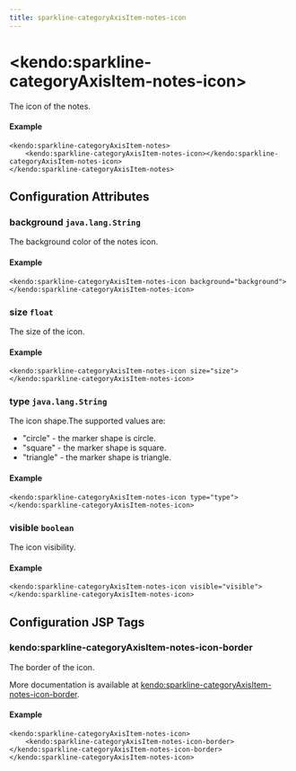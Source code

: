 ```yaml
---
title: sparkline-categoryAxisItem-notes-icon
---
```


# \<kendo:sparkline-categoryAxisItem-notes-icon\>

The icon of the notes.

#### Example
    <kendo:sparkline-categoryAxisItem-notes>
        <kendo:sparkline-categoryAxisItem-notes-icon></kendo:sparkline-categoryAxisItem-notes-icon>
    </kendo:sparkline-categoryAxisItem-notes>

## Configuration Attributes

### background `java.lang.String`

The background color of the notes icon.

#### Example
    <kendo:sparkline-categoryAxisItem-notes-icon background="background">
    </kendo:sparkline-categoryAxisItem-notes-icon>

### size `float`

The size of the icon.

#### Example
    <kendo:sparkline-categoryAxisItem-notes-icon size="size">
    </kendo:sparkline-categoryAxisItem-notes-icon>

### type `java.lang.String`

The icon shape.The supported values are:
* "circle" - the marker shape is circle.
* "square" - the marker shape is square.
* "triangle" - the marker shape is triangle.

#### Example
    <kendo:sparkline-categoryAxisItem-notes-icon type="type">
    </kendo:sparkline-categoryAxisItem-notes-icon>

### visible `boolean`

The icon visibility.

#### Example
    <kendo:sparkline-categoryAxisItem-notes-icon visible="visible">
    </kendo:sparkline-categoryAxisItem-notes-icon>


##  Configuration JSP Tags

### kendo:sparkline-categoryAxisItem-notes-icon-border

The border of the icon.

More documentation is available at [kendo:sparkline-categoryAxisItem-notes-icon-border](/api/wrappers/jsp/sparkline/categoryaxisitem-notes-icon-border).

#### Example

    <kendo:sparkline-categoryAxisItem-notes-icon>
        <kendo:sparkline-categoryAxisItem-notes-icon-border></kendo:sparkline-categoryAxisItem-notes-icon-border>
    </kendo:sparkline-categoryAxisItem-notes-icon>

